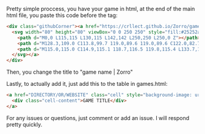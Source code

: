 Pretty simple proccess, you have your game in html, at the end of the main html file, you paste this code before the </body> tag:

```html
<div class="githubCorner"><a href="https://crllect.github.io/Zorro/games.html" style="position: fixed; bottom: 0; left: 0; z-index: 9999;">
  <svg width="80" height="80" viewBox="0 0 250 250" style="fill:#25252a; color:#e70056; position: absolute; bottom: 0; border: 0; left: 0; transform: scale(-1, -1);">
    <path d="M0,0 L115,115 L130,115 L142,142 L250,250 L250,0 Z"></path>
    <path d="M128.3,109.0 C113.8,99.7 119.0,89.6 119.0,89.6 C122.0,82.7 120.5,78.6 120.5,78.6 C119.2,72.0 123.4,76.3 123.4,76.3 C127.3,80.9 125.5,87.3 125.5,87.3 C122.9,97.6 130.6,101.9 134.4,103.2" fill="currentColor" style="transform-origin: 130px 106px;" class="octo-arm"></path>
    <path d="M115.0,115.0 C114.9,115.1 118.7,116.5 119.8,115.4 L133.7,101.6 C136.9,99.2 139.9,98.4 142.2,98.6 C133.8,88.0 127.5,74.4 143.8,58.0 C148.5,53.4 154.0,51.2 159.7,51.0 C160.3,49.4 163.2,43.6 171.4,40.1 C171.4,40.1 176.1,42.5 178.8,56.2 C183.1,58.6 187.2,61.8 190.9,65.4 C194.5,69.0 197.7,73.2 200.1,77.6 C213.8,80.2 216.3,84.9 216.3,84.9 C212.7,93.1 206.9,96.0 205.4,96.6 C205.1,102.4 203.0,107.8 198.3,112.5 C181.9,128.9 168.3,122.5 157.7,114.1 C157.9,116.9 156.7,120.9 152.7,124.9 L141.0,136.5 C139.8,137.7 141.6,141.9 141.8,141.8 Z" fill="currentColor" class="octo-body"></path>
  </svg></a>
</div>
```

Then, you change the title to "game name | Zorro"

Lastly, to actually add it, just add this to the table in games.html:

```html
<a href="DIRECTORY/OR/WEBSITE" class="cell" style="background-image: url('LINK/TO/IMAGE');">
  <div class="cell-content">GAME TITLE</div>
</a>
```

For any issues or questions, just comment or add an issue. I will respond pretty quickly.
